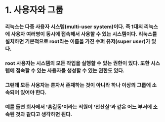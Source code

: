 # <!-- 사용자 관리와 파일 속성 -->

# 1. 사용자와 그룹
### 리눅스는 다중 사용자 시스템(multi-user system)이다. 즉 1대의 리눅스에 사용자 여러명이 동시에 접속해서 사용할 수 있는 시스템이다. 리눅스를 설치하면 기본적으로 root라는 이름을 가진 수퍼 유저(super user)가 있다.
### root 사용자는 시스템의 모든 작업을 실행할 수 있는 권한이 있다. 또한 시스템에 접속할 수 있는 사용자를 생성할 수 있는 권한도 있다.

### 그런데 모든 사용자는 혼자서 존재하는 것이 아니라 하나 이상의 그룹에 소속되어 있어야 한다. 
### 예를 들면 회사에서 '홍길동'이라는 직원이 '전산실'과 같은 어느 부서에 소속된 것과 같다고 생각하면 된다.

